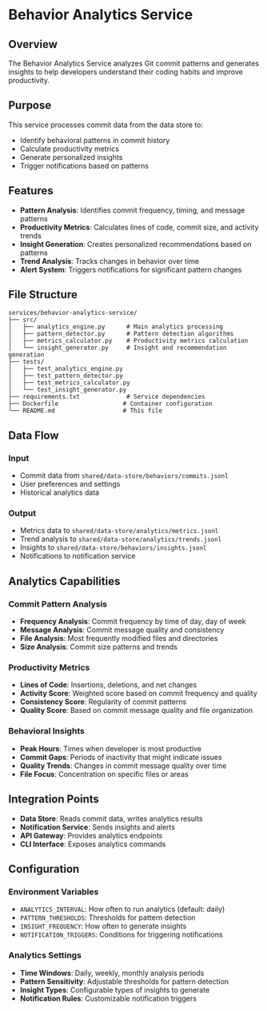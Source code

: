 # Behavior Analytics Service

## Overview

The Behavior Analytics Service analyzes Git commit patterns and generates insights to help developers understand their coding habits and improve productivity.

## Purpose

This service processes commit data from the data store to:
- Identify behavioral patterns in commit history
- Calculate productivity metrics
- Generate personalized insights
- Trigger notifications based on patterns

## Features

- **Pattern Analysis**: Identifies commit frequency, timing, and message patterns
- **Productivity Metrics**: Calculates lines of code, commit size, and activity trends
- **Insight Generation**: Creates personalized recommendations based on patterns
- **Trend Analysis**: Tracks changes in behavior over time
- **Alert System**: Triggers notifications for significant pattern changes

## File Structure

```
services/behavior-analytics-service/
├── src/
│   ├── analytics_engine.py      # Main analytics processing
│   ├── pattern_detector.py      # Pattern detection algorithms
│   ├── metrics_calculator.py    # Productivity metrics calculation
│   └── insight_generator.py     # Insight and recommendation generation
├── tests/
│   ├── test_analytics_engine.py
│   ├── test_pattern_detector.py
│   ├── test_metrics_calculator.py
│   └── test_insight_generator.py
├── requirements.txt             # Service dependencies
├── Dockerfile                  # Container configuration
└── README.md                   # This file
```

## Data Flow

### Input
- Commit data from `shared/data-store/behaviors/commits.jsonl`
- User preferences and settings
- Historical analytics data

### Output
- Metrics data to `shared/data-store/analytics/metrics.jsonl`
- Trend analysis to `shared/data-store/analytics/trends.jsonl`
- Insights to `shared/data-store/behaviors/insights.jsonl`
- Notifications to notification service

## Analytics Capabilities

### Commit Pattern Analysis
- **Frequency Analysis**: Commit frequency by time of day, day of week
- **Message Analysis**: Commit message quality and consistency
- **File Analysis**: Most frequently modified files and directories
- **Size Analysis**: Commit size patterns and trends

### Productivity Metrics
- **Lines of Code**: Insertions, deletions, and net changes
- **Activity Score**: Weighted score based on commit frequency and quality
- **Consistency Score**: Regularity of commit patterns
- **Quality Score**: Based on commit message quality and file organization

### Behavioral Insights
- **Peak Hours**: Times when developer is most productive
- **Commit Gaps**: Periods of inactivity that might indicate issues
- **Quality Trends**: Changes in commit message quality over time
- **File Focus**: Concentration on specific files or areas

## Integration Points

- **Data Store**: Reads commit data, writes analytics results
- **Notification Service**: Sends insights and alerts
- **API Gateway**: Provides analytics endpoints
- **CLI Interface**: Exposes analytics commands

## Configuration

### Environment Variables
- `ANALYTICS_INTERVAL`: How often to run analytics (default: daily)
- `PATTERN_THRESHOLDS`: Thresholds for pattern detection
- `INSIGHT_FREQUENCY`: How often to generate insights
- `NOTIFICATION_TRIGGERS`: Conditions for triggering notifications

### Analytics Settings
- **Time Windows**: Daily, weekly, monthly analysis periods
- **Pattern Sensitivity**: Adjustable thresholds for pattern detection
- **Insight Types**: Configurable types of insights to generate
- **Notification Rules**: Customizable notification triggers
